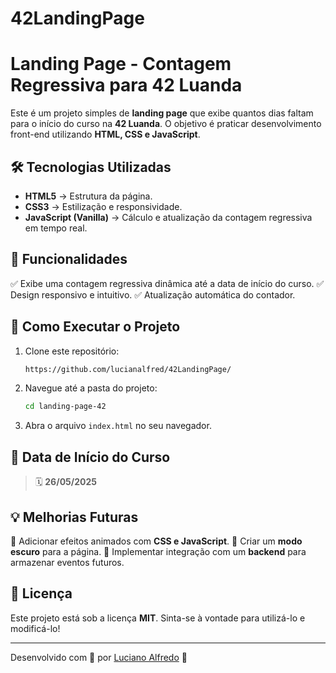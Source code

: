 # 42LandingPage

# Landing Page - Contagem Regressiva para 42 Luanda

Este é um projeto simples de **landing page** que exibe quantos dias faltam para o início do curso na **42 Luanda**. O objetivo é praticar desenvolvimento front-end utilizando **HTML, CSS e JavaScript**.

## 🛠 Tecnologias Utilizadas

- **HTML5** → Estrutura da página.
- **CSS3** → Estilização e responsividade.
- **JavaScript (Vanilla)** → Cálculo e atualização da contagem regressiva em tempo real.

## 📌 Funcionalidades

✅ Exibe uma contagem regressiva dinâmica até a data de início do curso.
✅ Design responsivo e intuitivo.
✅ Atualização automática do contador.

## 🚀 Como Executar o Projeto

1. Clone este repositório:
   ```bash
   https://github.com/lucianalfred/42LandingPage/
   ```
2. Navegue até a pasta do projeto:
   ```bash
   cd landing-page-42
   ```
3. Abra o arquivo `index.html` no seu navegador.

## 📅 Data de Início do Curso

> 🗓 **26/05/2025** 

## 💡 Melhorias Futuras

🔹 Adicionar efeitos animados com **CSS e JavaScript**.
🔹 Criar um **modo escuro** para a página.
🔹 Implementar integração com um **backend** para armazenar eventos futuros.

## 📄 Licença

Este projeto está sob a licença **MIT**. Sinta-se à vontade para utilizá-lo e modificá-lo!

---
Desenvolvido com 💙 por [Luciano Alfredo]((https://github.com/lucianalfred/)) 🚀
